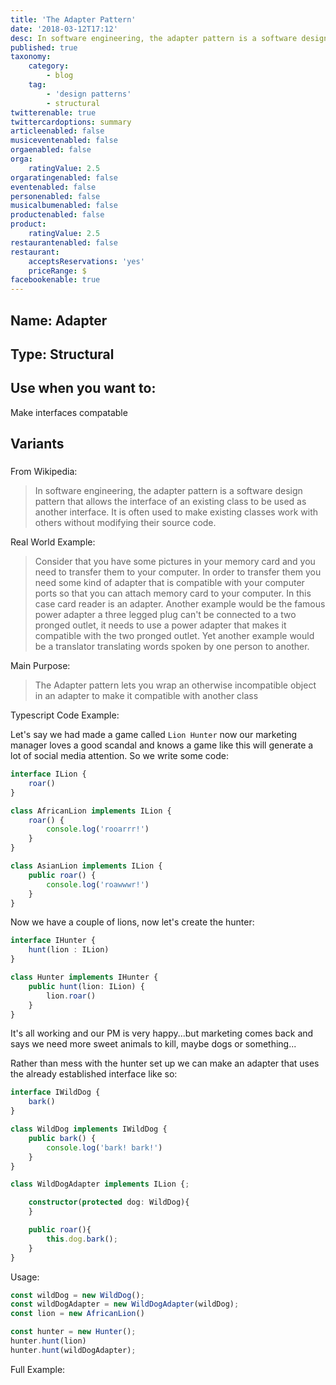 ```yaml
---
title: 'The Adapter Pattern'
date: '2018-03-12T17:12'
desc: In software engineering, the adapter pattern is a software design pattern that allows the interface of an existing class to be used as another interface. It is often used to make existing classes work with others without modifying their source code.
published: true
taxonomy:
    category:
        - blog
    tag:
        - 'design patterns'
        - structural
twitterenable: true
twittercardoptions: summary
articleenabled: false
musiceventenabled: false
orgaenabled: false
orga:
    ratingValue: 2.5
orgaratingenabled: false
eventenabled: false
personenabled: false
musicalbumenabled: false
productenabled: false
product:
    ratingValue: 2.5
restaurantenabled: false
restaurant:
    acceptsReservations: 'yes'
    priceRange: $
facebookenable: true
---
```


## Name: Adapter

## Type: Structural

## Use when you want to:

Make interfaces compatable

## Variants

### 

From Wikipedia:

> In software engineering, the adapter pattern is a software design pattern that allows the interface of an existing class to be used as another interface. It is often used to make existing classes work with others without modifying their source code.
 
Real World Example:

> Consider that you have some pictures in your memory card and you need to transfer them to your computer. In order to transfer them you need some kind of adapter that is compatible with your computer ports so that you can attach memory card to your computer. In this case card reader is an adapter. Another example would be the famous power adapter a three legged plug can't be connected to a two pronged outlet, it needs to use a power adapter that makes it compatible with the two pronged outlet. Yet another example would be a translator translating words spoken by one person to another.

Main Purpose:

> The Adapter pattern lets you wrap an otherwise incompatible object in an adapter to make it compatible with another class

Typescript Code Example:

Let's say we had made a game called `Lion Hunter` now our marketing manager loves a good scandal and knows a game like this will generate a lot of social media attention. So we write some code:

```ts
interface ILion { 
    roar()
}

class AfricanLion implements ILion { 
    roar() { 
        console.log('rooarrr!')
    }
}

class AsianLion implements ILion { 
    public roar() { 
        console.log('roawwwr!')
    }
}

```

Now we have a couple of lions, now let's create the hunter:

```ts
interface IHunter { 
    hunt(lion : ILion)
}

class Hunter implements IHunter { 
    public hunt(lion: ILion) { 
        lion.roar()
    }
}
```

It's all working and our PM is very happy...but marketing comes back and says we need more sweet animals to kill, maybe dogs or something...


Rather than mess with the hunter set up we can make an adapter that uses the already established interface like so:


```ts
interface IWildDog { 
    bark()
}

class WildDog implements IWildDog {
    public bark() {
        console.log('bark! bark!')
    }
}

class WildDogAdapter implements ILion {;

    constructor(protected dog: WildDog){
    }

    public roar(){
        this.dog.bark();
    }
}

```

Usage:

```ts
const wildDog = new WildDog();
const wildDogAdapter = new WildDogAdapter(wildDog);
const lion = new AfricanLion()

const hunter = new Hunter();
hunter.hunt(lion)
hunter.hunt(wildDogAdapter);
```

Full Example:

<script async src="//jsfiddle.net/harps116/8psnf49z/8/embed/js,result/"></script>

